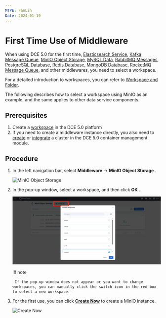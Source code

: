 ```yaml
---
MTPE: FanLin
Date: 2024-01-19
---
```


# First Time Use of Middleware

When using DCE 5.0 for the first time, [Elasticsearch Service](../elasticsearch/intro/index.md), [Kafka Message Queue](../kafka/intro/index.md), [MinIO Object Storage](../minio/intro/index.md), [MySQL Data](../mysql/intro/index.md), [RabbitMQ Messages](../rabbitmq/intro/index.md), [PostgreSQL Database](../postgresql/intro/index.md), [Redis Database](../redis/intro/index.md), [MongoDB Database](../mongodb/intro/index.md), [RocketMQ Message Queue](../rocketmq/intro/index.md), and other middlewares, you need to select a workspace.

For a detailed introduction to workspaces, you can refer to [Workspace and Folder](../../ghippo/user-guide/workspace/ws-folder.md).

The following describes how to select a workspace using MinIO as an example, and the same applies to other data service components.

## Prerequisites

1. Create a [workspace](../../ghippo/user-guide/workspace/workspace.md) in the DCE 5.0 platform
2. If you need to create a middleware instance directly, you also need to [create](../../kpanda/user-guide/clusters/create-cluster.md) or [integrate](../../kpanda/user-guide/clusters/integrate-cluster.md) a cluster in the DCE 5.0 container management module.

## Procedure

1. In the left navigation bar, select __Middleware__ -> __MinIO Object Storage__ .

    ![MinIO Object Storage](https://docs.daocloud.io/daocloud-docs-images/docs/en/docs/middleware/common/images/middleware01.png)

2. In the pop-up window, select a workspace, and then click __OK__ .

    ![Choose Workspace](../common/images/workspace.png)

    !!! note

        If the pop-up window does not appear or you want to change workspaces, you can manually click the switch icon in the red box to select a new workspace.

3. For the first use, you can click [__Create Now__](../minio/user-guide/create.md) to create a MinIO instance.

    ![Create Now](https://docs.daocloud.io/daocloud-docs-images/docs/en/docs/middleware/common/images/middleware03.png)
